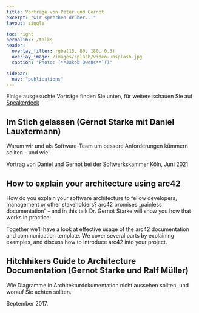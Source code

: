 ```yaml
---
title: Vorträge von Peter und Gernot
excerpt: "wir sprechen drüber..."
layout: single

toc: right
permalink: /talks
header:
  overlay_filter: rgba(15, 80, 180, 0.5)
  overlay_image: /images/splash/video-unsplash.jpg
  caption: "Photo: [**Jakob Owens**]()"

sidebar:
  nav: "publications"
---
```


Einige ausgesuchte Vorträge finden Sie unten, für weitere schauen Sie auf [Speakerdeck](https://speakerdeck.com/gernotstarke)

## Im Stich gelassen (Gernot Starke mit Daniel Lauxtermann)

Warum wir und als Software-Team um bessere Anforderungen kümmern sollten - und wie!

Vortrag von Daniel und Gernot bei der Softwerkskammer Köln, Juni 2021

<script async class="speakerdeck-embed" data-id="c26124700bc642e2b6a0688ead2efbfc" data-ratio="1.41436464088398" src="//speakerdeck.com/assets/embed.js"></script>


## How to explain your architecture using arc42

How do you explain your software architecture to fellow developers, management or other stakeholders?
arc42 promises „painless documentation“ - and in this talk Dr. Gernot Starke will show you how that works in practice:

Together we’ll have a look at effective usage of the arc42 documentation and communication template.
We cover several parts by explaining examples, and discuss how to introduce arc42 into your project.

<script async class="speakerdeck-embed" data-id="a0fdb90df45749bf83db268434ce81fb" data-ratio="1.41436464088398" src="//speakerdeck.com/assets/embed.js"></script>

## Hitchhikers Guide to Architecture Documentation (Gernot Starke und Ralf Müller)

Wie Diagramme in Architekturdokumentation nicht aussehen sollten, und worauf Sie achten sollten.

September 2017.

<script async class="speakerdeck-embed" data-id="646bcc206d854dbda63274dcce502f14" data-ratio="1.41436464088398" src="//speakerdeck.com/assets/embed.js"></script>
